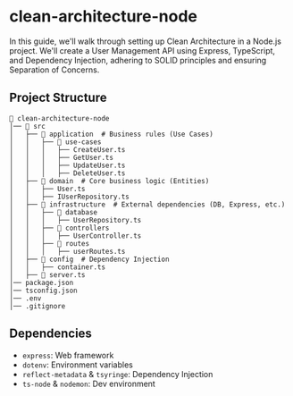 # clean-architecture-node

In this guide, we'll walk through setting up Clean Architecture in a Node.js project. We'll create a User Management API using Express, TypeScript, and Dependency Injection, adhering to SOLID principles and ensuring Separation of Concerns.

## Project Structure

```
📂 clean-architecture-node
│── 📂 src
│   ├── 📂 application  # Business rules (Use Cases)
│   │   ├── 📂 use-cases
│   │   │   ├── CreateUser.ts
│   │   │   ├── GetUser.ts
│   │   │   ├── UpdateUser.ts
│   │   │   ├── DeleteUser.ts
│   ├── 📂 domain  # Core business logic (Entities)
│   │   ├── User.ts
│   │   ├── IUserRepository.ts
│   ├── 📂 infrastructure  # External dependencies (DB, Express, etc.)
│   │   ├── 📂 database
│   │   │   ├── UserRepository.ts
│   │   ├── 📂 controllers
│   │   │   ├── UserController.ts
│   │   ├── 📂 routes
│   │   │   ├── userRoutes.ts
│   ├── 📂 config  # Dependency Injection
│   │   ├── container.ts
│   ├── 📂 server.ts
│── package.json
│── tsconfig.json
│── .env
│── .gitignore
```

## Dependencies

- `express`: Web framework  
- `dotenv`: Environment variables  
- `reflect-metadata` & `tsyringe`: Dependency Injection  
- `ts-node` & `nodemon`: Dev environment  




